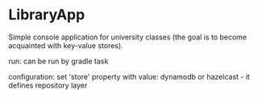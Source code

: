 # LibraryApp
Simple console application for university classes (the goal is to become acquainted with key-value stores).

run:
  can be run by gradle task
  
configuration:
  set 'store' property with value: dynamodb or hazelcast - it defines repository layer
